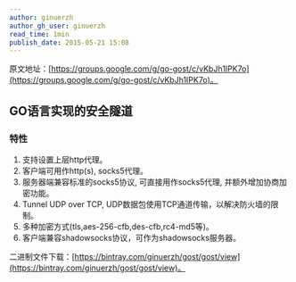 ```yaml
---
author: ginuerzh
author_gh_user: ginuerzh
read_time: 1min
publish_date: 2015-05-21 15:08
---
```


原文地址：[https://groups.google.com/g/go-gost/c/vKbJh1IPK7o](https://groups.google.com/g/go-gost/c/vKbJh1IPK7o)。

## GO语言实现的安全隧道

### 特性

1. 支持设置上层http代理。
2. 客户端可用作http(s), socks5代理。
3. 服务器端兼容标准的socks5协议, 可直接用作socks5代理, 并额外增加协商加密功能。
4. Tunnel UDP over TCP, UDP数据包使用TCP通道传输，以解决防火墙的限制。
5. 多种加密方式(tls,aes-256-cfb,des-cfb,rc4-md5等)。
6. 客户端兼容shadowsocks协议，可作为shadowsocks服务器。

二进制文件下载：[https://bintray.com/ginuerzh/gost/gost/view](https://bintray.com/ginuerzh/gost/gost/view)。
